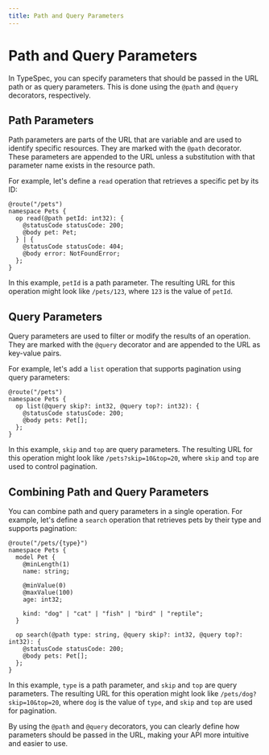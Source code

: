 ```yaml
---
title: Path and Query Parameters
---
```


# Path and Query Parameters

In TypeSpec, you can specify parameters that should be passed in the URL path or as query parameters. This is done using the `@path` and `@query` decorators, respectively.

## Path Parameters

Path parameters are parts of the URL that are variable and are used to identify specific resources. They are marked with the `@path` decorator. These parameters are appended to the URL unless a substitution with that parameter name exists in the resource path.

For example, let's define a `read` operation that retrieves a specific pet by its ID:

```typespec
@route("/pets")
namespace Pets {
  op read(@path petId: int32): {
    @statusCode statusCode: 200;
    @body pet: Pet;
  } | {
    @statusCode statusCode: 404;
    @body error: NotFoundError;
  };
}
```

In this example, `petId` is a path parameter. The resulting URL for this operation might look like `/pets/123`, where `123` is the value of `petId`.

## Query Parameters

Query parameters are used to filter or modify the results of an operation. They are marked with the `@query` decorator and are appended to the URL as key-value pairs.

For example, let's add a `list` operation that supports pagination using query parameters:

```typespec
@route("/pets")
namespace Pets {
  op list(@query skip?: int32, @query top?: int32): {
    @statusCode statusCode: 200;
    @body pets: Pet[];
  };
}
```

In this example, `skip` and `top` are query parameters. The resulting URL for this operation might look like `/pets?skip=10&top=20`, where `skip` and `top` are used to control pagination.

## Combining Path and Query Parameters

You can combine path and query parameters in a single operation. For example, let's define a `search` operation that retrieves pets by their type and supports pagination:

```typespec
@route("/pets/{type}")
namespace Pets {
  model Pet {
    @minLength(1)
    name: string;

    @minValue(0)
    @maxValue(100)
    age: int32;

    kind: "dog" | "cat" | "fish" | "bird" | "reptile";
  }

  op search(@path type: string, @query skip?: int32, @query top?: int32): {
    @statusCode statusCode: 200;
    @body pets: Pet[];
  };
}
```

In this example, `type` is a path parameter, and `skip` and `top` are query parameters. The resulting URL for this operation might look like `/pets/dog?skip=10&top=20`, where `dog` is the value of `type`, and `skip` and `top` are used for pagination.

By using the `@path` and `@query` decorators, you can clearly define how parameters should be passed in the URL, making your API more intuitive and easier to use.
